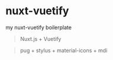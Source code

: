 # nuxt-vuetify

my nuxt-vuetify boilerplate

> Nuxt.js + Vuetify

> pug + stylus + material-icons + mdi
